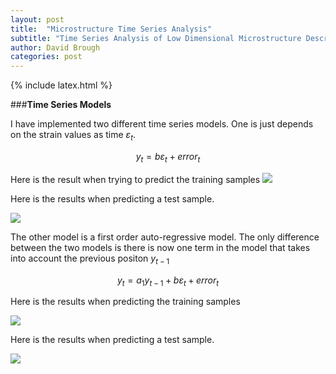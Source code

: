 ```yaml
---
layout: post
title:  "Microstructure Time Series Analysis"
subtitle: "Time Series Analysis of Low Dimensional Microstructure Descriptors"
author: David Brough
categories: post
---
```

{% include latex.html %}


###**Time Series Models**

I have implemented two different time series models. One is just depends
on the strain values as time $\varepsilon_t$.

$$ y_t = b \varepsilon_t + error_t $$

Here is the result when trying to predict the training samples
![](https://farm1.staticflickr.com/292/19512987286_7a2eeb97b0_o_d.png)

Here is the results when predicting a test sample.

![](https://farm1.staticflickr.com/556/19532383662_965d171970_o_d.png)


The other model is a first order auto-regressive model. The only
difference between the two models is there is now one term in the model
that takes into account the previous positon $y_{t-1}$

$$ y_t = a_1 y_{t-1} + b \varepsilon_t + error_t $$

Here is the results when predicting the training samples

![](https://farm1.staticflickr.com/366/19543367871_cfd64b7c3e_o_d.png)

Here is the results when predicting a test sample.

![](https://farm1.staticflickr.com/553/19351180718_12b5ce4095_o_d.png)

<!-- --horizontal -->
